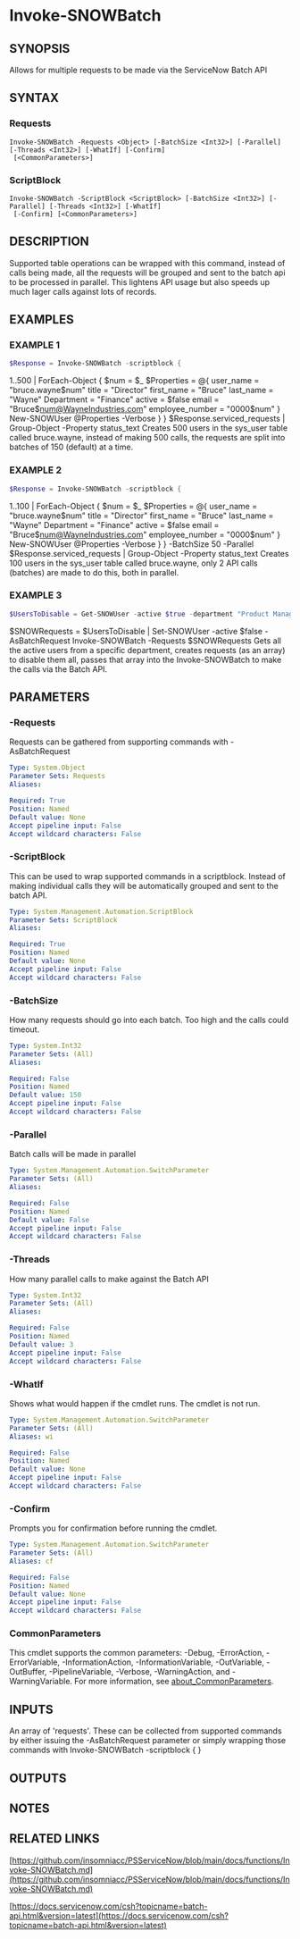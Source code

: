 ﻿---
external help file: PSServiceNow-help.xml
Module Name: PSServiceNow
online version: docs/functions/Invoke-SNOWBatch.md
schema: 2.0.0
---

# Invoke-SNOWBatch

## SYNOPSIS
Allows for multiple requests to be made via the ServiceNow Batch API

## SYNTAX

### Requests
```
Invoke-SNOWBatch -Requests <Object> [-BatchSize <Int32>] [-Parallel] [-Threads <Int32>] [-WhatIf] [-Confirm]
 [<CommonParameters>]
```

### ScriptBlock
```
Invoke-SNOWBatch -ScriptBlock <ScriptBlock> [-BatchSize <Int32>] [-Parallel] [-Threads <Int32>] [-WhatIf]
 [-Confirm] [<CommonParameters>]
```

## DESCRIPTION
Supported table operations can be wrapped with this command, instead of calls being made, all the requests will be grouped and sent to the batch api to be processed in parallel.
This lightens API usage but also speeds up much lager calls against lots of records.

## EXAMPLES

### EXAMPLE 1
```powershell
$Response = Invoke-SNOWBatch -scriptblock {
```

1..500 | ForEach-Object {
        $num = $_
        $Properties = @{
            user_name = "bruce.wayne$num"
            title = "Director"
            first_name = "Bruce"
            last_name = "Wayne"
            Department = "Finance"
            active = $false
            email = "Bruce$num@WayneIndustries.com"
            employee_number = "0000$num"
        }
        New-SNOWUser @Properties -Verbose
    }
}
$Response.serviced_requests | Group-Object -Property status_text
Creates 500 users in the sys_user table called bruce.wayne, instead of making 500 calls, the requests are split into batches of 150 (default) at a time.

### EXAMPLE 2
```powershell
$Response = Invoke-SNOWBatch -scriptblock {
```

1..100 | ForEach-Object {
        $num = $_
        $Properties = @{
            user_name = "bruce.wayne$num"
            title = "Director"
            first_name = "Bruce"
            last_name = "Wayne"
            Department = "Finance"
            active = $false
            email = "Bruce$num@WayneIndustries.com"
            employee_number = "0000$num"
        }
        New-SNOWUser @Properties -Verbose
    }
} -BatchSize 50  -Parallel
$Response.serviced_requests | Group-Object -Property status_text
Creates 100 users in the sys_user table called bruce.wayne, only 2 API calls (batches) are made to do this, both in parallel.

### EXAMPLE 3
```powershell
$UsersToDisable = Get-SNOWUser -active $true -department "Product Management"
```

$SNOWRequests = $UsersToDisable | Set-SNOWUser -active $false -AsBatchRequest
Invoke-SNOWBatch -Requests $SNOWRequests
Gets all the active users from a specific department, creates requests (as an array) to disable them all, passes that array into the Invoke-SNOWBatch to make the calls via the Batch API.

## PARAMETERS

### -Requests
Requests can be gathered from supporting commands with -AsBatchRequest

```yaml
Type: System.Object
Parameter Sets: Requests
Aliases:

Required: True
Position: Named
Default value: None
Accept pipeline input: False
Accept wildcard characters: False
```

### -ScriptBlock
This can be used to wrap supported commands in a scriptblock.
Instead of making individual calls they will be automatically grouped and sent to the batch API.

```yaml
Type: System.Management.Automation.ScriptBlock
Parameter Sets: ScriptBlock
Aliases:

Required: True
Position: Named
Default value: None
Accept pipeline input: False
Accept wildcard characters: False
```

### -BatchSize
How many requests should go into each batch.
Too high and the calls could timeout.

```yaml
Type: System.Int32
Parameter Sets: (All)
Aliases:

Required: False
Position: Named
Default value: 150
Accept pipeline input: False
Accept wildcard characters: False
```

### -Parallel
Batch calls will be made in parallel

```yaml
Type: System.Management.Automation.SwitchParameter
Parameter Sets: (All)
Aliases:

Required: False
Position: Named
Default value: False
Accept pipeline input: False
Accept wildcard characters: False
```

### -Threads
How many parallel calls to make against the Batch API

```yaml
Type: System.Int32
Parameter Sets: (All)
Aliases:

Required: False
Position: Named
Default value: 3
Accept pipeline input: False
Accept wildcard characters: False
```

### -WhatIf
Shows what would happen if the cmdlet runs.
The cmdlet is not run.

```yaml
Type: System.Management.Automation.SwitchParameter
Parameter Sets: (All)
Aliases: wi

Required: False
Position: Named
Default value: None
Accept pipeline input: False
Accept wildcard characters: False
```

### -Confirm
Prompts you for confirmation before running the cmdlet.

```yaml
Type: System.Management.Automation.SwitchParameter
Parameter Sets: (All)
Aliases: cf

Required: False
Position: Named
Default value: None
Accept pipeline input: False
Accept wildcard characters: False
```

### CommonParameters
This cmdlet supports the common parameters: -Debug, -ErrorAction, -ErrorVariable, -InformationAction, -InformationVariable, -OutVariable, -OutBuffer, -PipelineVariable, -Verbose, -WarningAction, and -WarningVariable. For more information, see [about_CommonParameters](http://go.microsoft.com/fwlink/?LinkID=113216).

## INPUTS

An array of 'requests'. These can be collected from supported commands by either issuing the -AsBatchRequest parameter or simply wrapping those commands with Invoke-SNOWBatch -scriptblock { <supported commands go here> }
## OUTPUTS

## NOTES

## RELATED LINKS

[https://github.com/insomniacc/PSServiceNow/blob/main/docs/functions/Invoke-SNOWBatch.md](https://github.com/insomniacc/PSServiceNow/blob/main/docs/functions/Invoke-SNOWBatch.md)

[https://docs.servicenow.com/csh?topicname=batch-api.html&version=latest](https://docs.servicenow.com/csh?topicname=batch-api.html&version=latest)


